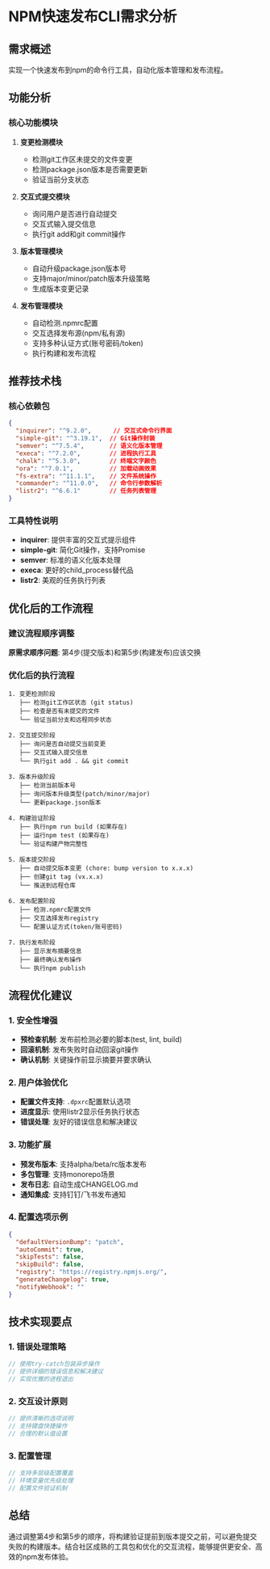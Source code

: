 # NPM快速发布CLI需求分析

## 需求概述

实现一个快速发布到npm的命令行工具，自动化版本管理和发布流程。

## 功能分析

### 核心功能模块

1. **变更检测模块**
   - 检测git工作区未提交的文件变更
   - 检测package.json版本是否需要更新
   - 验证当前分支状态

2. **交互式提交模块**
   - 询问用户是否进行自动提交
   - 交互式输入提交信息
   - 执行git add和git commit操作

3. **版本管理模块**
   - 自动升级package.json版本号
   - 支持major/minor/patch版本升级策略
   - 生成版本变更记录

4. **发布管理模块**
   - 自动检测.npmrc配置
   - 交互选择发布源(npm/私有源)
   - 支持多种认证方式(账号密码/token)
   - 执行构建和发布流程

## 推荐技术栈

### 核心依赖包

```json
{
  "inquirer": "^9.2.0",      // 交互式命令行界面
  "simple-git": "^3.19.1",  // Git操作封装
  "semver": "^7.5.4",       // 语义化版本管理
  "execa": "^7.2.0",        // 进程执行工具
  "chalk": "^5.3.0",        // 终端文字颜色
  "ora": "^7.0.1",          // 加载动画效果
  "fs-extra": "^11.1.1",    // 文件系统操作
  "commander": "^11.0.0",   // 命令行参数解析
  "listr2": "^6.6.1"        // 任务列表管理
}
```

### 工具特性说明

- **inquirer**: 提供丰富的交互式提示组件
- **simple-git**: 简化Git操作，支持Promise
- **semver**: 标准的语义化版本处理
- **execa**: 更好的child_process替代品
- **listr2**: 美观的任务执行列表

## 优化后的工作流程

### 建议流程顺序调整

**原需求顺序问题**: 第4步(提交版本)和第5步(构建发布)应该交换

### 优化后的执行流程

```
1. 变更检测阶段
   ├── 检测git工作区状态 (git status)
   ├── 检查是否有未提交的文件
   └── 验证当前分支和远程同步状态

2. 交互提交阶段
   ├── 询问是否自动提交当前变更
   ├── 交互式输入提交信息
   └── 执行git add . && git commit

3. 版本升级阶段
   ├── 检测当前版本号
   ├── 询问版本升级类型(patch/minor/major)
   └── 更新package.json版本

4. 构建验证阶段
   ├── 执行npm run build (如果存在)
   ├── 运行npm test (如果存在)
   └── 验证构建产物完整性

5. 版本提交阶段
   ├── 自动提交版本变更 (chore: bump version to x.x.x)
   ├── 创建git tag (vx.x.x)
   └── 推送到远程仓库

6. 发布配置阶段
   ├── 检测.npmrc配置文件
   ├── 交互选择发布registry
   └── 配置认证方式(token/账号密码)

7. 执行发布阶段
   ├── 显示发布摘要信息
   ├── 最终确认发布操作
   └── 执行npm publish
```

## 流程优化建议

### 1. 安全性增强
- **预检查机制**: 发布前检测必要的脚本(test, lint, build)
- **回滚机制**: 发布失败时自动回滚git操作
- **确认机制**: 关键操作前显示摘要并要求确认

### 2. 用户体验优化
- **配置文件支持**: `.dpxrc`配置默认选项
- **进度显示**: 使用listr2显示任务执行状态
- **错误处理**: 友好的错误信息和解决建议

### 3. 功能扩展
- **预发布版本**: 支持alpha/beta/rc版本发布
- **多包管理**: 支持monorepo场景
- **发布日志**: 自动生成CHANGELOG.md
- **通知集成**: 支持钉钉/飞书发布通知

### 4. 配置选项示例

```json
{
  "defaultVersionBump": "patch",
  "autoCommit": true,
  "skipTests": false,
  "skipBuild": false,
  "registry": "https://registry.npmjs.org/",
  "generateChangelog": true,
  "notifyWebhook": ""
}
```

## 技术实现要点

### 1. 错误处理策略
```javascript
// 使用try-catch包装异步操作
// 提供详细的错误信息和解决建议
// 实现优雅的进程退出
```

### 2. 交互设计原则
```javascript
// 提供清晰的选项说明
// 支持键盘快捷操作
// 合理的默认值设置
```

### 3. 配置管理
```javascript
// 支持多层级配置覆盖
// 环境变量优先级处理
// 配置文件验证机制
```

## 总结

通过调整第4步和第5步的顺序，将构建验证提前到版本提交之前，可以避免提交失败的构建版本。结合社区成熟的工具包和优化的交互流程，能够提供更安全、高效的npm发布体验。